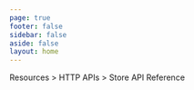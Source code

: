 ```yaml
---
page: true
footer: false
sidebar: false
aside: false
layout: home
---
```


<div class="p-3 bg-#f5f7f9 text-sm border-b-1px border-b-#ddd sticky top-80px z-10">
    <div class="max-w-1376px mx-auto">
        Resources > HTTP APIs > Store API Reference
    </div>
</div>

<link rel="stylesheet" href="https://unpkg.com/@stoplight/elements-dev-portal/styles.min.css">

<script setup>
import {onMounted} from 'vue'

onMounted(() => {
  import('@stoplight/elements-dev-portal/web-components.min.js')
})

</script>

<ClientOnly>
  <elements-stoplight-project
  projectId="cHJqOjEwNjA0NQ"
  router="hash"
  collapseTableOfContents="true"
  hideMocking="true"
  hideTryIt="true"> </elements-stoplight-project>
</ClientOnly>
